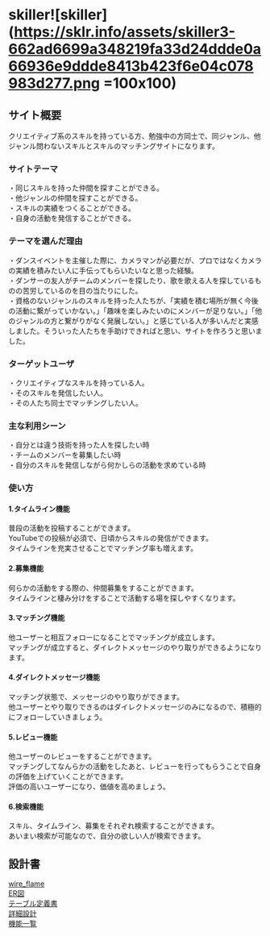 # **skiller**![skiller](https://sklr.info/assets/skiller3-662ad6699a348219fa33d24ddde0a66936e9ddde8413b423f6e04c078983d277.png =100x100)

## サイト概要
クリエイティブ系のスキルを持っている方、勉強中の方同士で、同ジャンル、他ジャンル問わないスキルとスキルのマッチングサイトになります。

### サイトテーマ
・同じスキルを持った仲間を探すことができる。  
・他ジャンルの仲間を探すことができる。  
・スキルの実績をつくることができる。  
・自身の活動を発信することができる。

### テーマを選んだ理由
・ダンスイベントを主催した際に、カメラマンが必要だが、プロではなくカメラの実績を積みたい人に手伝ってもらいたいなと思った経験。  
・ダンサーの友人がチームのメンバーを探したり、歌を歌える人を探しているものの苦労しているのを目の当たりにした。  
・資格のないジャンルのスキルを持った人たちが、「実績を積む場所が無く今後の活動に繋がっていかない。」「趣味を楽しみたいのにメンバーが足りない。」「他のジャンルの方と繋がりがなく発展しない。」と感じている人が多いんだと実感しました。そういった人たちを手助けできればと思い、サイトを作ろうと思いました。

### ターゲットユーザ
・クリエイティブなスキルを持っている人。  
・そのスキルを発信したい人。  
・その人たち同士でマッチングしたい人。  

### 主な利用シーン
・自分とは違う技術を持った人を探したい時  
・チームのメンバーを募集したい時  
・自分のスキルを発信しながら何かしらの活動を求めている時

### 使い方
#### 1.タイムライン機能
普段の活動を投稿することができます。  
YouTubeでの投稿が必須で、日頃からスキルの発信ができます。  
タイムラインを充実させることでマッチング率も増えます。

#### 2.募集機能
何らかの活動をする際の、仲間募集をすることができます。  
タイムラインと棲み分けをすることで活動する場を探しやすくなります。

#### 3.マッチング機能
他ユーザーと相互フォローになることでマッチングが成立します。  
マッチングが成立すると、ダイレクトメッセージのやり取りができるようになります。

#### 4.ダイレクトメッセージ機能
マッチング状態で、メッセージのやり取りができます。  
他ユーザーとやり取りできるのはダイレクトメッセージのみになるので、積極的にフォローしていきましょう。

#### 5.レビュー機能
他ユーザーのレビューをすることができます。  
マッチングしてなんらかの活動をしたあと、レビューを行ってもらうことで自身の評価を上げていくことができます。  
評価の高いユーザーになり、価値を高めましょう。

#### 6.検索機能
スキル、タイムライン、募集をそれぞれ検索することができます。  
あいまい検索が可能なので、自分の欲しい人が検索できます。


## 設計書
[wire_flame](https://drive.google.com/file/d/15gh7PXpPc-O32WLt6wRdboGPrTbOl2c3/view?usp=sharing)  
[ER図](https://drive.google.com/file/d/1xdTNnrtIyyKH4CR4qj_NhWlwYNY7c8lb/view?usp=sharing)  
[テーブル定義書](https://drive.google.com/file/d/1hORaXQLOw55wVUw0M8RiO6yRQL7SzY1P/view?usp=sharing)  
[詳細設計](https://drive.google.com/file/d/1OS36pPN58HP5PcepaKIOKfYqGmUBQeDs/view?usp=sharing)  
[機能一覧](https://docs.google.com/spreadsheets/d/1LyKYSdzT2so0t86SNF6qyLH6fQfm9pbjeYBsFBzdYJE/edit?usp=sharing)

